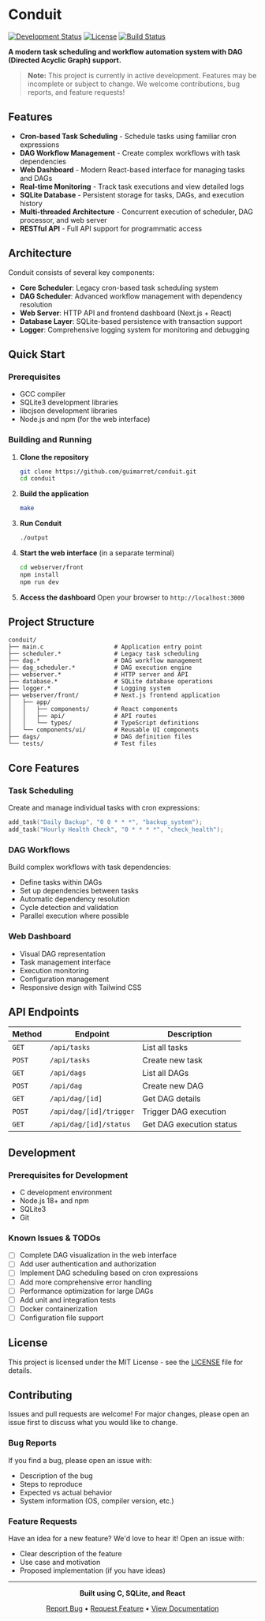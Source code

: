# Conduit

[![Development Status](https://img.shields.io/badge/status-in%20development-orange.svg)](https://github.com/guimarret/conduit)
[![License](https://img.shields.io/badge/license-MIT-blue.svg)](LICENSE)
[![Build Status](https://img.shields.io/badge/build-passing-brightgreen.svg)]()

**A modern task scheduling and workflow automation system with DAG (Directed Acyclic Graph) support.**

> **Note:** This project is currently in active development. Features may be incomplete or subject to change. We welcome contributions, bug reports, and feature requests!

## Features

- **Cron-based Task Scheduling** - Schedule tasks using familiar cron expressions
- **DAG Workflow Management** - Create complex workflows with task dependencies
- **Web Dashboard** - Modern React-based interface for managing tasks and DAGs
- **Real-time Monitoring** - Track task executions and view detailed logs
- **SQLite Database** - Persistent storage for tasks, DAGs, and execution history
- **Multi-threaded Architecture** - Concurrent execution of scheduler, DAG processor, and web server
- **RESTful API** - Full API support for programmatic access

## Architecture

Conduit consists of several key components:

- **Core Scheduler**: Legacy cron-based task scheduling system
- **DAG Scheduler**: Advanced workflow management with dependency resolution
- **Web Server**: HTTP API and frontend dashboard (Next.js + React)
- **Database Layer**: SQLite-based persistence with transaction support
- **Logger**: Comprehensive logging system for monitoring and debugging

## Quick Start

### Prerequisites

- GCC compiler
- SQLite3 development libraries
- libcjson development libraries
- Node.js and npm (for the web interface)

### Building and Running

1. **Clone the repository**
   ```bash
   git clone https://github.com/guimarret/conduit.git
   cd conduit
   ```

2. **Build the application**
   ```bash
   make
   ```

3. **Run Conduit**
   ```bash
   ./output
   ```

4. **Start the web interface** (in a separate terminal)
   ```bash
   cd webserver/front
   npm install
   npm run dev
   ```

5. **Access the dashboard**
   Open your browser to `http://localhost:3000`

## Project Structure

```
conduit/
├── main.c                    # Application entry point
├── scheduler.*               # Legacy task scheduling
├── dag.*                     # DAG workflow management
├── dag_scheduler.*           # DAG execution engine
├── webserver.*               # HTTP server and API
├── database.*                # SQLite database operations
├── logger.*                  # Logging system
├── webserver/front/          # Next.js frontend application
│   ├── app/
│   │   ├── components/       # React components
│   │   ├── api/              # API routes
│   │   └── types/            # TypeScript definitions
│   └── components/ui/        # Reusable UI components
├── dags/                     # DAG definition files
└── tests/                    # Test files
```

## Core Features

### Task Scheduling
Create and manage individual tasks with cron expressions:
```c
add_task("Daily Backup", "0 0 * * *", "backup_system");
add_task("Hourly Health Check", "0 * * * *", "check_health");
```

### DAG Workflows
Build complex workflows with task dependencies:
- Define tasks within DAGs
- Set up dependencies between tasks
- Automatic dependency resolution
- Cycle detection and validation
- Parallel execution where possible

### Web Dashboard
- Visual DAG representation
- Task management interface
- Execution monitoring
- Configuration management
- Responsive design with Tailwind CSS

## API Endpoints

| Method | Endpoint | Description |
|--------|----------|-------------|
| `GET` | `/api/tasks` | List all tasks |
| `POST` | `/api/tasks` | Create new task |
| `GET` | `/api/dags` | List all DAGs |
| `POST` | `/api/dag` | Create new DAG |
| `GET` | `/api/dag/[id]` | Get DAG details |
| `POST` | `/api/dag/[id]/trigger` | Trigger DAG execution |
| `GET` | `/api/dag/[id]/status` | Get DAG execution status |

## Development

### Prerequisites for Development
- C development environment
- Node.js 18+ and npm
- SQLite3
- Git

### Known Issues & TODOs

- [ ] Complete DAG visualization in the web interface
- [ ] Add user authentication and authorization
- [ ] Implement DAG scheduling based on cron expressions
- [ ] Add more comprehensive error handling
- [ ] Performance optimization for large DAGs
- [ ] Add unit and integration tests
- [ ] Docker containerization
- [ ] Configuration file support

## License

This project is licensed under the MIT License - see the [LICENSE](LICENSE) file for details.

## Contributing

Issues and pull requests are welcome! For major changes, please open an issue first to discuss what you would like to change.

### Bug Reports
If you find a bug, please open an issue with:
- Description of the bug
- Steps to reproduce
- Expected vs actual behavior
- System information (OS, compiler version, etc.)

### Feature Requests
Have an idea for a new feature? We'd love to hear it! Open an issue with:
- Clear description of the feature
- Use case and motivation
- Proposed implementation (if you have ideas)

---

<div align="center">

**Built using C, SQLite, and React**

[Report Bug](https://github.com/guimarret/conduit/issues) • [Request Feature](https://github.com/guimarret/conduit/issues) • [View Documentation](https://github.com/guimarret/conduit/wiki)

</div>
